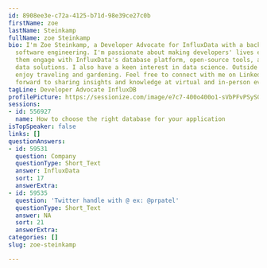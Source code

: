 ```yaml
---
id: 8908ee3e-c72a-4125-b71d-98e39ce27c0b
firstName: zoe
lastName: Steinkamp
fullName: zoe Steinkamp
bio: I'm Zoe Steinkamp, a Developer Advocate for InfluxData with a background in front-end
  software engineering. I'm passionate about making developers' lives easier and helping
  them engage with InfluxData's database platform, open-source tools, and time-series
  data solutions. I also have a keen interest in data science. Outside of work, I
  enjoy traveling and gardening. Feel free to connect with me on LinkedIn, and I look
  forward to sharing insights and knowledge at virtual and in-person events.
tagLine: Developer Advocate InfluxDB
profilePicture: https://sessionize.com/image/e7c7-400o400o1-sVbPFvPSySG9etgQpsnSEZ.jpg
sessions:
- id: 556927
  name: How to choose the right database for your application
isTopSpeaker: false
links: []
questionAnswers:
- id: 59531
  question: Company
  questionType: Short_Text
  answer: InfluxData
  sort: 17
  answerExtra: 
- id: 59535
  question: 'Twitter handle with @ ex: @prpatel'
  questionType: Short_Text
  answer: NA
  sort: 21
  answerExtra: 
categories: []
slug: zoe-steinkamp

---
```

